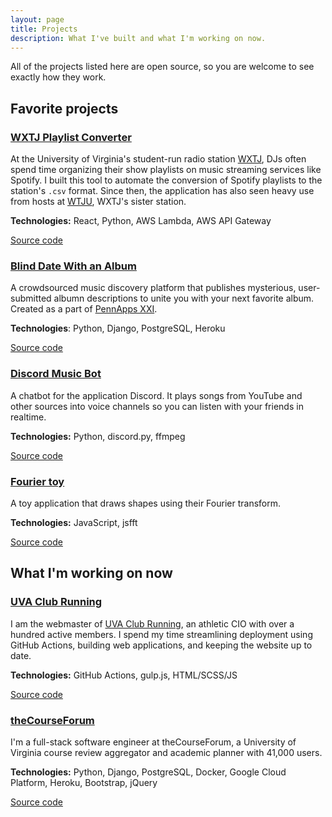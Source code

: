 ```yaml
---
layout: page
title: Projects
description: What I've built and what I'm working on now.
---
```


All of the projects listed here are open source, so you are welcome to see exactly how they work.

## Favorite projects

### [WXTJ Playlist Converter](https://kerrigan.dev/wxtj-converter)
At the University of Virginia's student-run radio station [WXTJ](https:/www.wxtj.fm), DJs often spend time organizing their show playlists on music streaming services like Spotify.
I built this tool to automate the conversion of Spotify playlists to the station's `.csv` format. Since then, the application has also seen heavy use from hosts at [WTJU](https://www.wtju.net), WXTJ's sister station. 

**Technologies:** React, Python, AWS Lambda, AWS API Gateway

[Source code](https://github.com/joek13/wxtj-converter)

### [Blind Date With an Album](https://bdwa.herokuapp.com)
A crowdsourced music discovery platform that publishes mysterious, user-submitted albumn descriptions to unite you with your next favorite album. Created as a part of [PennApps XXI](https://2020f.pennapps.com/).

**Technologies**: Python, Django, PostgreSQL, Heroku

[Source code](https://github.com/joek13/py-music-bot)

### [Discord Music Bot](https://github.com/joek13/py-music-bot)
A chatbot for the application Discord. It plays songs from YouTube and other sources into voice channels so you can listen with your friends in realtime.

**Technologies:** Python, discord.py, ffmpeg

[Source code](https://github.com/joek13/py-music-bot)

### [Fourier toy](https://kerrigan.dev/fourier-toy)
A toy application that draws shapes using their Fourier transform.

**Technologies:** JavaScript, jsfft

[Source code](http://github.com/joek13/fourier-toy)

## What I'm working on now

### [UVA Club Running](http://virginia.clubrunning.org)
I am the webmaster of [UVA Club Running](http://virginia.clubrunning.org), an athletic CIO with over a hundred active members. I spend my time streamlining deployment using GitHub Actions, building web applications, and keeping the website up to date.

**Technologies:** GitHub Actions, gulp.js, HTML/SCSS/JS

[Source code](https://github.com/uva-club-running/virginia.clubrunning.org)

### [theCourseForum](https://thecourseforum.com/)
I'm a full-stack software engineer at theCourseForum, a University of Virginia course review aggregator and academic planner with 41,000 users. 

**Technologies:** Python, Django, PostgreSQL, Docker, Google Cloud Platform, Heroku, Bootstrap, jQuery

[Source code](https://github.com/thecourseforum/theCourseForum2)